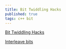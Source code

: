 ```yaml
---
title: Bit Twiddling Hacks
published: true
tags: c++ bit
---
```


[Bit Twiddling Hacks](http://graphics.stanford.edu/~seander/bithacks.html)

[Interleave bits](http://graphics.stanford.edu/~seander/bithacks.html#InterleaveBMN)
